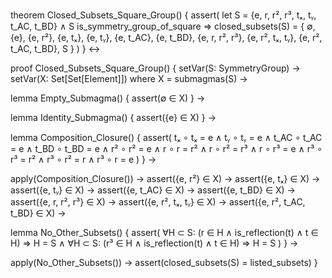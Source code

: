 theorem Closed_Subsets_Square_Group() {
  assert(
    let S = {e, r, r², r³, tₓ, tᵧ, t_AC, t_BD} ∧
    S is_symmetry_group_of_square ⇒
    closed_subsets(S) = {
      ∅,
      {e},
      {e, r²},
      {e, tₓ},
      {e, tᵧ},
      {e, t_AC},
      {e, t_BD},
      {e, r, r², r³},
      {e, r², tₓ, tᵧ},
      {e, r², t_AC, t_BD},
      S
    }
  )
} ↔

proof Closed_Subsets_Square_Group() {
  setVar(S: SymmetryGroup) →
  setVar(X: Set[Set[Element]]) where X = submagmas(S) →
  
  lemma Empty_Submagma() {
    assert(∅ ∈ X)
  } →
  
  lemma Identity_Submagma() {
    assert({e} ∈ X)
  } →
  
  lemma Composition_Closure() {
    assert(
      tₓ ∘ tₓ = e ∧
      tᵧ ∘ tᵧ = e ∧
      t_AC ∘ t_AC = e ∧
      t_BD ∘ t_BD = e ∧
      r² ∘ r² = e ∧
      r ∘ r = r² ∧
      r ∘ r² = r³ ∧
      r ∘ r³ = e ∧
      r³ ∘ r³ = r² ∧
      r³ ∘ r² = r ∧
      r³ ∘ r = e
    )
  } →
  
  apply(Composition_Closure()) →
  assert({e, r²} ∈ X) →
  assert({e, tₓ} ∈ X) →
  assert({e, tᵧ} ∈ X) →
  assert({e, t_AC} ∈ X) →
  assert({e, t_BD} ∈ X) →
  assert({e, r, r², r³} ∈ X) →
  assert({e, r², tₓ, tᵧ} ∈ X) →
  assert({e, r², t_AC, t_BD} ∈ X) →
  
  lemma No_Other_Subsets() {
    assert(
      ∀H ⊂ S: (r ∈ H ∧ is_reflection(t) ∧ t ∈ H) ⇒ H = S ∧
      ∀H ⊂ S: (r³ ∈ H ∧ is_reflection(t) ∧ t ∈ H) ⇒ H = S
    )
  } →
  
  apply(No_Other_Subsets()) →
  assert(closed_subsets(S) = listed_subsets)
}
